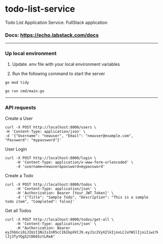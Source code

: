 # todo-list-service

Todo List Application Service. FullStack application

### Docs: https://echo.labstack.com/docs

---

### Up local environment

1. Update .env file with your local environment variables


2. Run the following command to start the server

```shell
go mod tidy
````

```shell
go run cmd/main.go
```

---

### API requests

Create a User

```shell
curl -X POST http://localhost:8000/users \
-H 'Content-Type: application/json' \
-d '{"Username": "newuser", "Email": "newuser@example.com", "Password": "mypassword"}'
```

User Login

```shell
curl -X POST http://localhost:8000/login \
     -H 'Content-Type: application/x-www-form-urlencoded' \
     -d 'username=newuser&password=mypassword'
```

Create a Todo

```shell
curl -X POST http://localhost:8000/todos \
     -H 'Content-Type: application/json' \
     -H 'Authorization: Bearer [Your_JWT_Token]' \
     -d '{"Title": "Sample Todo", "Description": "This is a sample todo item", "Completed": false}'
```

Get all Todos

```shell
curl -X POST http://localhost:8000/todos/get-all \
     -H 'Content-Type: application/json' \
     -H "Authorization: Bearer eyJhbGciOiJIUzI1NiIsInR5cCI6IkpXVCJ9.eyJ1c2VyX2lkIjoxLCJuYW1lIjoiIiwiYWRtaW4iOmZhbHNlLCJzdWIiOiJuZXd1c2VyIn0.P8QU9JJt5IpB2DCJ5fyp-lJj3TyYQgS2tD665ztLReA"
```

